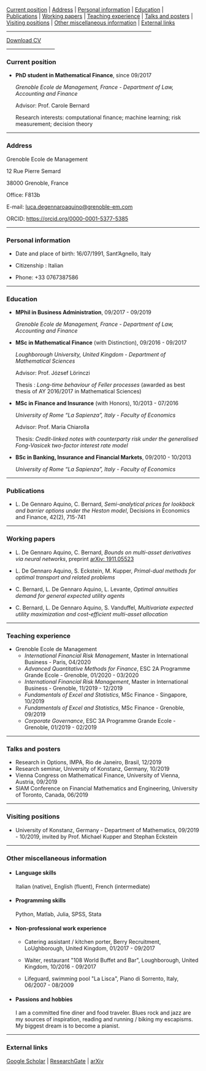 <div>
 
  <div>
  <a href="#current-position">Current position</a> | <a href="#address">Address</a> | <a href="#personal-information">Personal information</a> | <a href="#education">Education</a> | 
  </div>
  <div>
  <a href="#publications">Publications</a> | <a href="#working-papers">Working papers</a> |                                     
  <a href="#teaching-experience">Teaching experience</a> | <a href="#talks-and-posters">Talks and posters</a> |
  </div>
  <div>
  <a href="#visiting-positions">Visiting positions</a> | <a href="#other-miscellaneous-information">Other miscellaneous information</a> |
  <a href="#external-links">External links</a> 
  </div>
  
</div>

<hr width="75%">

 <a href="https://raw.githubusercontent.com/luca-dga/-/master/CV_Luca_DGA.docx" target="_blank">Download CV</a>  

<hr width="25%">
 
 
### **Current position**
-   **PhD student in Mathematical Finance**, since 09/2017 

    *Grenoble Ecole de Management, France - Department of Law, Accounting and Finance*
   
    Advisor: Prof. Carole Bernard
    
    Research interests: computational finance; machine learning; risk measurement; decision theory

<hr>

### **Address**

Grenoble Ecole de Management

12 Rue Pierre Semard

38000 Grenoble, France

Office: F813b

E-mail: <luca.degennaroaquino@grenoble-em.com>

ORCID: <https://orcid.org/0000-0001-5377-5385>

<hr>

### **Personal information**
- Date and place of birth: 16/07/1991, Sant’Agnello, Italy

- Citizenship : Italian

- Phone: +33 0767387586

<hr>


### **Education**
-  **MPhil in Business Administration**, 09/2017 - 09/2019
    
    *Grenoble Ecole de Management, France - Department of Law, Accounting and Finance*
    
- **MSc in Mathematical Finance** (with Distinction), 09/2016 - 09/2017

    *Loughborough University, United Kingdom - Department of Mathematical Sciences*

    Advisor: Prof. József Lörinczi

    Thesis : *Long-time behaviour of Feller processes* (awarded as best thesis of AY 2016/2017 in Mathematical Sciences)

-	**MSc in Finance and Insurance** (with Honors), 10/2013 - 07/2016

    *University of Rome “La Sapienza”, Italy - Faculty of Economics*

    Advisor: Prof. Maria Chiarolla

    Thesis: *Credit-linked notes with counterparty risk under the generalised Fong-Vasicek two-factor interest rate model*
    
- **BSc in Banking, Insurance and Financial Markets**, 09/2010 - 10/2013
 
    *University of Rome “La Sapienza”, Italy - Faculty of Economics*
   
<hr>

### **Publications**
- L. De Gennaro Aquino, C. Bernard, *Semi-analytical prices for lookback and barrier options under the Heston model*, Decisions in Economics and Finance, 42(2), 715-741

<hr>

### **Working papers**
- L. De Gennaro Aquino, C. Bernard, *Bounds on multi-asset derivatives via neural networks*, preprint <a href="https://arxiv.org/pdf/1911.05523.pdf" target="_blank">arXiv: 1911.05523</a>  

- L. De Gennaro Aquino, S. Eckstein, M. Kupper, *Primal-dual methods for optimal transport and related problems*

- C. Bernard, L. De Gennaro Aquino, L. Levante, *Optimal annuities demand for general expected utility agents*

- C. Bernard, L. De Gennaro Aquino, S. Vanduffel, *Multivariate expected utility maximization and cost-efficient multi-asset allocation*

<hr>

### **Teaching experience**
- Grenoble Ecole de Management
   - *International Financial Risk Management*, Master in International Business - Paris, 04/2020
   - *Advanced Quantitative Methods for Finance*, ESC 2A Programme Grande Ecole - Grenoble, 01/2020 - 03/2020
   - *International Financial Risk Management*, Master in International Business - Grenoble, 11/2019 - 12/2019
   - *Fundamentals of Excel and Statistics*, MSc Finance - Singapore, 10/2019
   - *Fundamentals of Excel and Statistics*, MSc Finance - Grenoble, 09/2019
   - *Corporate Governance*, ESC 3A Programme Grande Ecole - Grenoble, 01/2019 - 02/2019

<hr>

### **Talks and posters**
- Research in Options, IMPA, Rio de Janeiro, Brasil, 12/2019
- Research seminar, University of Konstanz, Germany, 10/2019
- Vienna Congress on Mathematical Finance, University of Vienna, Austria, 09/2019
- SIAM Conference on Financial Mathematics and Engineering, University of Toronto, Canada, 06/2019

<hr>

### **Visiting positions**
- University of Konstanz, Germany - Department of Mathematics, 09/2019 - 10/2019, invited by Prof. Michael Kupper and Stephan Eckstein

<hr>

### **Other miscellaneous information**

- #### **Language skills**

    Italian (native), English (fluent), French (intermediate)
    
- #### **Programming skills**

    Python, Matlab, Julia, SPSS, Stata
    
- #### **Non-professional work experience**

    - Catering assistant / kitchen porter, Berry Recruitment, LoUghborough, United Kingdom, 01/2017 - 09/2017
    
    - Waiter, restaurant "108 World Buffet and Bar", Loughborough, United Kingdom, 10/2016 - 09/2017
    
    - Lifeguard, swimming pool "La Lisca", Piano di Sorrento, Italy, 06/2007 - 08/2009

- #### **Passions and hobbies**

    I am a committed fine diner and food traveler. Blues rock and jazz are my sources of inspiration, reading and running / biking my escapisms. My biggest dream is to become a pianist.

<hr>

### **External links**
<a href="https://scholar.google.it/citations?user=Jk0lgM4AAAAJ&hl=it&oi=ao" target="_blank">Google Scholar</a> | 
<a href="https://www.researchgate.net/profile/Luca_De_Gennaro_Aquino" target="_blank">ResearchGate</a> |
<a href="https://https://arxiv.org/search/?searchtype=author&query=Aquino%2C+L+D+G" target="_blank">arXiv</a> 


